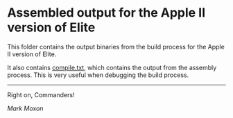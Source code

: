 # Assembled output for the Apple II version of Elite

This folder contains the output binaries from the build process for the Apple II version of Elite.

It also contains [compile.txt](compile.txt), which contains the output from the assembly process. This is very useful when debugging the build process.

---

Right on, Commanders!

_Mark Moxon_